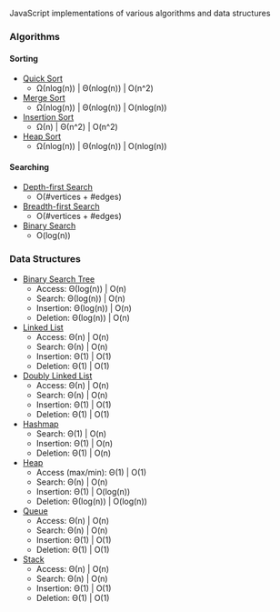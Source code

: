 JavaScript implementations of various algorithms and data structures

### Algorithms
#### Sorting
- [Quick Sort](https://github.com/zakattack9/algos-and-ds/blob/master/algorithms/quicksort.js)
  - Ω(nlog(n)) | Θ(nlog(n)) | O(n^2)
- [Merge Sort](https://github.com/zakattack9/algos-and-ds/blob/master/algorithms/mergesort.js)
  - Ω(nlog(n)) | Θ(nlog(n)) | O(nlog(n))
- [Insertion Sort](https://github.com/zakattack9/algos-and-ds/blob/master/algorithms/insertionsort.js)
  - Ω(n) | Θ(n^2) | O(n^2)
- [Heap Sort](https://github.com/zakattack9/algos-and-ds/blob/master/algorithms/heapsort.js)
  - Ω(nlog(n)) | Θ(nlog(n)) | O(nlog(n))

#### Searching
- [Depth-first Search](https://github.com/zakattack9/algos-and-ds/blob/master/algorithms/dfs.js)
  - O(#vertices + #edges)
- [Breadth-first Search](https://github.com/zakattack9/algos-and-ds/blob/master/algorithms/bfs.js)
  - O(#vertices + #edges)
- [Binary Search](https://github.com/zakattack9/algos-and-ds/blob/master/algorithms/binarysearch.js)
  - O(log(n))

### Data Structures
- [Binary Search Tree](https://github.com/zakattack9/algos-and-ds/blob/master/data-structures/bst.js)
  - Access: Θ(log(n)) | O(n)
  - Search: Θ(log(n)) | O(n)
  - Insertion: Θ(log(n)) | O(n)
  - Deletion: Θ(log(n)) | O(n)
- [Linked List](https://github.com/zakattack9/algos-and-ds/blob/master/data-structures/linkedlist.js)
  - Access: Θ(n) | O(n)
  - Search: Θ(n) | O(n)
  - Insertion: Θ(1) | O(1)
  - Deletion: Θ(1) | O(1)
- [Doubly Linked List](https://github.com/zakattack9/algos-and-ds/blob/master/data-structures/doublylinkedlist.js)
  - Access: Θ(n) | O(n)
  - Search: Θ(n) | O(n)
  - Insertion: Θ(1) | O(1)
  - Deletion: Θ(1) | O(1)
- [Hashmap](https://github.com/zakattack9/algos-and-ds/blob/master/data-structures/hashmap.js)
  - Search: Θ(1) | O(n)
  - Insertion: Θ(1) | O(n)
  - Deletion: Θ(1) | O(n)
- [Heap](https://github.com/zakattack9/algos-and-ds/blob/master/data-structures/heap.js)
  - Access (max/min): Θ(1) | O(1)
  - Search: Θ(n) | O(n)
  - Insertion: Θ(1) | O(log(n))
  - Deletion: Θ(log(n)) | O(log(n))
- [Queue](https://github.com/zakattack9/algos-and-ds/blob/master/data-structures/queue.js)
  - Access: Θ(n) | O(n)
  - Search: Θ(n) | O(n)
  - Insertion: Θ(1) | O(1)
  - Deletion: Θ(1) | O(1)
- [Stack](https://github.com/zakattack9/algos-and-ds/blob/master/data-structures/stack.js)
  - Access: Θ(n) | O(n)
  - Search: Θ(n) | O(n)
  - Insertion: Θ(1) | O(1)
  - Deletion: Θ(1) | O(1)
  